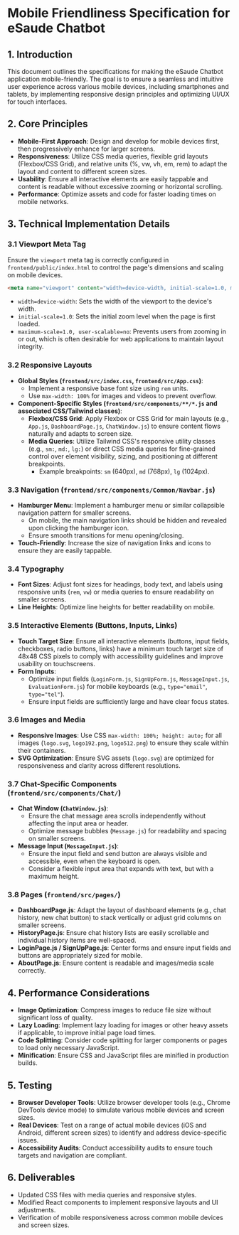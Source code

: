 # Mobile Friendliness Specification for eSaude Chatbot

## 1. Introduction
This document outlines the specifications for making the eSaude Chatbot application mobile-friendly. The goal is to ensure a seamless and intuitive user experience across various mobile devices, including smartphones and tablets, by implementing responsive design principles and optimizing UI/UX for touch interfaces.

## 2. Core Principles
*   **Mobile-First Approach**: Design and develop for mobile devices first, then progressively enhance for larger screens.
*   **Responsiveness**: Utilize CSS media queries, flexible grid layouts (Flexbox/CSS Grid), and relative units (%, vw, vh, em, rem) to adapt the layout and content to different screen sizes.
*   **Usability**: Ensure all interactive elements are easily tappable and content is readable without excessive zooming or horizontal scrolling.
*   **Performance**: Optimize assets and code for faster loading times on mobile networks.

## 3. Technical Implementation Details

### 3.1 Viewport Meta Tag
Ensure the `viewport` meta tag is correctly configured in `frontend/public/index.html` to control the page's dimensions and scaling on mobile devices.

```html
<meta name="viewport" content="width=device-width, initial-scale=1.0, maximum-scale=1.0, user-scalable=no" />
```
*   `width=device-width`: Sets the width of the viewport to the device's width.
*   `initial-scale=1.0`: Sets the initial zoom level when the page is first loaded.
*   `maximum-scale=1.0, user-scalable=no`: Prevents users from zooming in or out, which is often desirable for web applications to maintain layout integrity.

### 3.2 Responsive Layouts
*   **Global Styles (`frontend/src/index.css`, `frontend/src/App.css`)**:
    *   Implement a responsive base font size using `rem` units.
    *   Use `max-width: 100%` for images and videos to prevent overflow.
*   **Component-Specific Styles (`frontend/src/components/**/*.js` and associated CSS/Tailwind classes)**:
    *   **Flexbox/CSS Grid**: Apply Flexbox or CSS Grid for main layouts (e.g., `App.js`, `DashboardPage.js`, `ChatWindow.js`) to ensure content flows naturally and adapts to screen size.
    *   **Media Queries**: Utilize Tailwind CSS's responsive utility classes (e.g., `sm:`, `md:`, `lg:`) or direct CSS media queries for fine-grained control over element visibility, sizing, and positioning at different breakpoints.
        *   Example breakpoints: `sm` (640px), `md` (768px), `lg` (1024px).

### 3.3 Navigation (`frontend/src/components/Common/Navbar.js`)
*   **Hamburger Menu**: Implement a hamburger menu or similar collapsible navigation pattern for smaller screens.
    *   On mobile, the main navigation links should be hidden and revealed upon clicking the hamburger icon.
    *   Ensure smooth transitions for menu opening/closing.
*   **Touch-Friendly**: Increase the size of navigation links and icons to ensure they are easily tappable.

### 3.4 Typography
*   **Font Sizes**: Adjust font sizes for headings, body text, and labels using responsive units (`rem`, `vw`) or media queries to ensure readability on smaller screens.
*   **Line Heights**: Optimize line heights for better readability on mobile.

### 3.5 Interactive Elements (Buttons, Inputs, Links)
*   **Touch Target Size**: Ensure all interactive elements (buttons, input fields, checkboxes, radio buttons, links) have a minimum touch target size of 48x48 CSS pixels to comply with accessibility guidelines and improve usability on touchscreens.
*   **Form Inputs**:
    *   Optimize input fields (`LoginForm.js`, `SignUpForm.js`, `MessageInput.js`, `EvaluationForm.js`) for mobile keyboards (e.g., `type="email"`, `type="tel"`).
    *   Ensure input fields are sufficiently large and have clear focus states.

### 3.6 Images and Media
*   **Responsive Images**: Use CSS `max-width: 100%; height: auto;` for all images (`logo.svg`, `logo192.png`, `logo512.png`) to ensure they scale within their containers.
*   **SVG Optimization**: Ensure SVG assets (`logo.svg`) are optimized for responsiveness and clarity across different resolutions.

### 3.7 Chat-Specific Components (`frontend/src/components/Chat/`)
*   **Chat Window (`ChatWindow.js`)**:
    *   Ensure the chat message area scrolls independently without affecting the input area or header.
    *   Optimize message bubbles (`Message.js`) for readability and spacing on smaller screens.
*   **Message Input (`MessageInput.js`)**:
    *   Ensure the input field and send button are always visible and accessible, even when the keyboard is open.
    *   Consider a flexible input area that expands with text, but with a maximum height.

### 3.8 Pages (`frontend/src/pages/`)
*   **DashboardPage.js**: Adapt the layout of dashboard elements (e.g., chat history, new chat button) to stack vertically or adjust grid columns on smaller screens.
*   **HistoryPage.js**: Ensure chat history lists are easily scrollable and individual history items are well-spaced.
*   **LoginPage.js / SignUpPage.js**: Center forms and ensure input fields and buttons are appropriately sized for mobile.
*   **AboutPage.js**: Ensure content is readable and images/media scale correctly.

## 4. Performance Considerations
*   **Image Optimization**: Compress images to reduce file size without significant loss of quality.
*   **Lazy Loading**: Implement lazy loading for images or other heavy assets if applicable, to improve initial page load times.
*   **Code Splitting**: Consider code splitting for larger components or pages to load only necessary JavaScript.
*   **Minification**: Ensure CSS and JavaScript files are minified in production builds.

## 5. Testing
*   **Browser Developer Tools**: Utilize browser developer tools (e.g., Chrome DevTools device mode) to simulate various mobile devices and screen sizes.
*   **Real Devices**: Test on a range of actual mobile devices (iOS and Android, different screen sizes) to identify and address device-specific issues.
*   **Accessibility Audits**: Conduct accessibility audits to ensure touch targets and navigation are compliant.

## 6. Deliverables
*   Updated CSS files with media queries and responsive styles.
*   Modified React components to implement responsive layouts and UI adjustments.
*   Verification of mobile responsiveness across common mobile devices and screen sizes.
